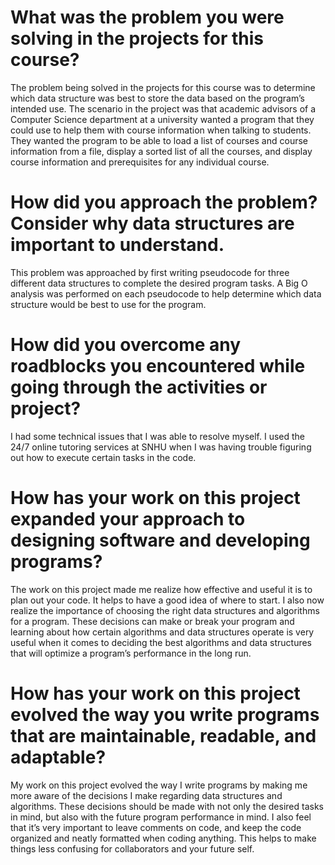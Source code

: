 # What was the problem you were solving in the projects for this course?
The problem being solved in the projects for this course was to determine which data structure was best to store the data based on the program’s intended use. The scenario in the project was that academic advisors of a Computer Science department at a university wanted a program that they could use to help them with course information when talking to students. They wanted the program to be able to load a list of courses and course information from a file, display a sorted list of all the courses, and display course information and prerequisites for any individual course.

# How did you approach the problem? Consider why data structures are important to understand.
This problem was approached by first writing pseudocode for three different data structures to complete the desired program tasks. A Big O analysis was performed on each pseudocode to help determine which data structure would be best to use for the program. 

# How did you overcome any roadblocks you encountered while going through the activities or project?
I had some technical issues that I was able to resolve myself. I used the 24/7 online tutoring services at SNHU when I was having trouble figuring out how to execute certain tasks in the code. 

# How has your work on this project expanded your approach to designing software and developing programs?
The work on this project made me realize how effective and useful it is to plan out your code. It helps to have a good idea of where to start. I also now realize the importance of choosing the right data structures and algorithms for a program. These decisions can make or break your program and learning about how certain algorithms and data structures operate is very useful when it comes to deciding the best algorithms and data structures that will optimize a program’s performance in the long run. 

# How has your work on this project evolved the way you write programs that are maintainable, readable, and adaptable?
My work on this project evolved the way I write programs by making me more aware of the decisions I make regarding data structures and algorithms. These decisions should be made with not only the desired tasks in mind, but also with the future program performance in mind. I also feel that it’s very important to leave comments on code, and keep the code organized and neatly formatted when coding anything. This helps to make things less confusing for collaborators and your future self. 


